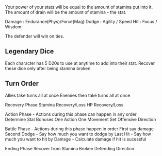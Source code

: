 Your power of your stats will be equal to the amount of stamina put into it.
The amount of drain will be the amount of stamina - the stat.

Damage : Endurance(Phys)/Force(Mag)
Dodge : Agility / Speed
Hit : Focus / Wisdom

The defender will win on ties.


## Legendary Dice
Each character has 5 D20s to use at anytime to add into their stat. Recover these dice only after being stamina broken.


## Turn Order
Allies take turns all at once
Enemies then take turns all at once

Recovery Phase
Stamina Recovery/Loss
HP Recovery/Loss


Action Phase - Actions during this phase can happen in any order
Determine Stat Bonuses
One Action
One Movement
Set Offensive Direction

Battle Phase - Actions during this phase happen in order
First say damage
Second Dodge - Say how much you want to dodge by
Last Hit - Say how much you want to hit by
Damage - Calculate damage if hit is sucessful

Ending Phase
Recover from Stamina Broken
Defending Direction

